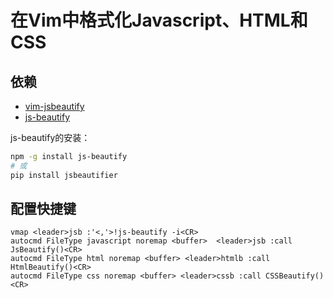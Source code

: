 # 在Vim中格式化Javascript、HTML和CSS


## 依赖

* [vim-jsbeautify](https://github.com/maksimr/vim-jsbeautify)
* [js-beautify](https://github.com/beautify-web/js-beautify)

js-beautify的安装：

```bash
npm -g install js-beautify
# 或
pip install jsbeautifier
```

## 配置快捷键

```vim
vmap <leader>jsb :'<,'>!js-beautify -i<CR>
autocmd FileType javascript noremap <buffer>  <leader>jsb :call JsBeautify()<CR>
autocmd FileType html noremap <buffer> <leader>htmlb :call HtmlBeautify()<CR>
autocmd FileType css noremap <buffer> <leader>cssb :call CSSBeautify()<CR>
```

